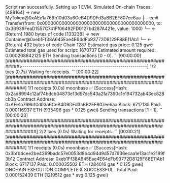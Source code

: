 <div id="termynal" data-termynal>
    <span data-ty>Script ran successfully.</span>
    <span data-ty>Setting up 1 EVM.</span>
    <span data-ty>Simulated On-chain Traces:</span>
    <span data-ty>  [488164] → new MyToken@0xAEe1a769b10d03a6CeB4D9DFd3aBB2EF807ee6aa</span>
    <span data-ty>    ├─ emit Transfer(from: 0x0000000000000000000000000000000000000000, to: 0x3B939FeaD1557C741Ff06492FD0127bd287A421e, value: 1000)</span>
    <span data-ty>    └─ ← [Return] 1980 bytes of code</span>
    <span data-ty>  [133238] → new Container@0xeb1Ff38A645Eae4E64dFb93772D8129F88E11Ab1</span>
    <span data-ty>    └─ ← [Return] 432 bytes of code</span>
    <span data-ty>Chain 1287</span>
    <span data-ty>Estimated gas price: 0.125 gwei</span>
    <span data-ty>Estimated total gas used for script: 1670737</span>
    <span data-ty>Estimated amount required: 0.000208842125 ETH</span>
    <span data-ty>Sending transactions [0 - 0].</span>
    <span data-ty>⠁ [00:00:00] [#############################################################>-------------------------------------------------------------] 1/2 txes (0.7s)</span>
    <span data-ty>Waiting for receipts.</span>
    <span data-ty>⠉ [00:00:22] [#######################################################################################################################] 1/1 receipts (0.0s)</span>
    <span data-ty>moonbase</span>
    <span data-ty>✅  [Success]Hash: 0x2ad8994c12af74bdcb04873e13d97dc543a2fa7390c1e194732ab43ec828cb3b</span>
    <span data-ty>Contract Address: 0xAEe1a769b10d03a6CeB4D9DFd3aBB2EF807ee6aa</span>
    <span data-ty>Block: 6717135</span>
    <span data-ty>Paid: 0.000116937 ETH (935496 gas * 0.125 gwei)</span>
    <span data-ty>Sending transactions [1 - 1].</span>
    <span data-ty>⠉ [00:00:23] [###########################################################################################################################] 2/2 txes (0.0s)</span>
    <span data-ty>Waiting for receipts.</span>
    <span data-ty>⠉ [00:00:21] [#######################################################################################################################] 1/1 receipts (0.0s)</span>
    <span data-ty>moonbase</span>
    <span data-ty>✅  [Success]Hash: 0x3bfb4cee2be4269badc57e0053d8b4d94d9d57d7936ecaa1e13ac1e2199f3b12</span>
    <span data-ty>Contract Address: 0xeb1Ff38A645Eae4E64dFb93772D8129F88E11Ab1</span>
    <span data-ty>Block: 6717137</span>
    <span data-ty>Paid: 0.000035502 ETH (284016 gas * 0.125 gwei)</span>
    <span data-ty>ONCHAIN EXECUTION COMPLETE & SUCCESSFUL.</span>
    <span data-ty>Total Paid: 0.000152439 ETH (1219512 gas * avg 0.125 gwei)</span>
</div>
